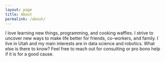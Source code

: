 ```yaml
---
layout: page
title: About
permalink: /about/
---
```


I love learning new things, programming, and cooking waffles. I strive to uncover new ways to make life better for friends, co-workers, and family. I live in Utah and my main interests are in data science and robotics. What else is there to know? Feel free to reach out for consulting or pro bono help if it is for a good cause.
